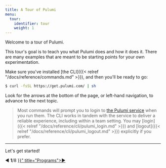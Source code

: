 ```yaml
---
title: A Tour of Pulumi
menu:
  tour:
    identifier: tour
    weight: 1
---
```


Welcome to a tour of Pulumi.

This tour's goal is to teach you what Pulumi does and how it does it.  There are many examples that are meant to
be starting points for your own experimentation.

Make sure you've installed [the CLI]({{< relref "/docs/reference/commands.md" >}}), and then you'll be ready to go:

```bash
$ curl -fsSL https://get.pulumi.com/ | sh
```

Look for the arrows at the bottom of the page, or left-hand navigation, to advance to the next topic.

> Most commands will prompt you to login to [the Pulumi service](https://app.pulumi.com/) when you run them.  The CLI
> works in tandem with the service to deliver a reliable experience, including within a team setting. You may
> [login]({{< relref "/docs/reference/cli/pulumi_login.md" >}}) and [logout]({{< relref "/docs/reference/cli/pulumi_logout.md" >}}) explicitly if you prefer.

***

Let's get started!

<div class="tour-nav">
    <a class="tour-button disabled">◀</a>
    <span class="tour-index"><strong>1</strong>/8</span>
    <a class="tour-button enabled" href="{{< relref "basics-programs.md" >}}" title="Programs">▶</a>
</div>

